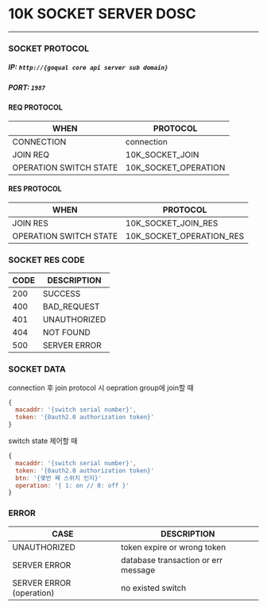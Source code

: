 # 10K SOCKET SERVER DOSC

---

### SOCKET PROTOCOL

##### IP: `http://{goqual core api server sub domain}`
##### PORT: `1987`


#### REQ PROTOCOL
|WHEN | PROTOCOL |
|-- | --|
| CONNECTION | connection |
| JOIN REQ | 10K_SOCKET_JOIN |
| OPERATION SWITCH STATE | 10K_SOCKET_OPERATION |

#### RES PROTOCOL
| WHEN | PROTOCOL |
| -- | -- |
| JOIN RES | 10K_SOCKET_JOIN_RES |
| OPERATION SWITCH STATE | 10K_SOCKET_OPERATION_RES |

### SOCKET RES CODE
| CODE | DESCRIPTION |
| -- | -- |
| 200 | SUCCESS |
| 400 | BAD_REQUEST |
| 401 | UNAUTHORIZED |
| 404 | NOT FOUND |
| 500 | SERVER ERROR |

### SOCKET DATA
connection 후 join protocol 시 oepration group에 join할 때
```js
{
  macaddr: '{switch serial number}',
  token: '{0auth2.0 authorization token}'
}
```
switch state 제어할 때
```js
{
  macaddr: '{switch serial number}',
  token: '{0auth2.0 authorization token}'
  btn: '{몇번 째 스위치 인지}'
  operation: '{ 1: on // 0: off }'
}
```

### ERROR
| CASE | DESCRIPTION |
| -- | -- |
| UNAUTHORIZED | token expire or wrong token |
| SERVER ERROR | database transaction or err message |
| SERVER ERROR (operation) | no existed switch |


